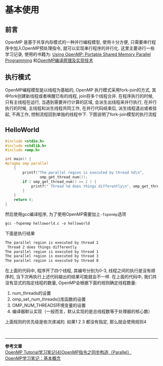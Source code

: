 # 基本使用

<!-- toc -->

## 前言
OpenMP 是基于共享内存模式的一种并行编程模型, 使用十分方便, 只需要串行程序中加入OpenMP预处理指令, 就可以实现串行程序的并行化. 这里主要进行一些学习记录, 使用的书籍为: [Using OpenMP: Portable Shared Memory Parallel Programming](http://download.csdn.net/detail/zhangjk1993/9416811) 和[OpenMP编译原理及实现技术](http://download.csdn.net/detail/zhangjk1993/9417153)
<!-- more -->
## 执行模式
OpenMP编程模型是以线程为基础的, OpenMP 执行模式采用fork-join的方式, 其中fork创建新线程或者唤醒已有的线程, join将多个线程合并. 在程序执行的时候, 只有主线程在运行, 当遇到需要并行计算的区域, 会派生出线程来并行执行, 在并行执行的时候, 主线程和派生线程共同工作, 在并行代码结束后, 派生线程退出或者挂起, 不再工作, 控制流程回到单独的线程中下. 下图说明了fork-join模型的执行流程



## HelloWorld
```c
#include <stdio.h>
#include <stdlib.h>
#include <omp.h>

int main() {
#pragma omp parallel
    {
        printf("The parallel region is executed by thread %d\n",
                omp_get_thread_num());
        if ( omp_get_thread_num() == 2 ) {
            printf(" Thread %d does things differently\n", omp_get_thread_num());
        }
    }
    return 0;
}
```
然后使用gcc编译程序, 为了使用OpenMP需要加上`-fopenmp`选项
```html
gcc -fopenmp helloworld.c -o helloworld
```
下面是执行结果
```html
The parallel region is executed by thread 2
 Thread 2 does things differently
The parallel region is executed by thread 1
The parallel region is executed by thread 3
The parallel region is executed by thread 0
```
在上面的代码中, 程序开了四个线程, 其编号分别为0-3, 线程之间的执行是没有顺序的, 当下次再执行上述代码输出的结果可能就会不一样. 在上面的代码中, 我们并没有显式的指定线程的数量, OpenMP会根据下面的规则确定线程数量:
1. num_threads的设置
2. omp_set_num_threads()库函数的设置
3. OMP_NUM_THREADS环境变量的设置
4. 编译器默认实现（一般而言，默认实现的是总线程数等于处理器的核心数）

上面规则的优先级是依次递减的. 如果1 2 3 都没有指定, 那么就会使用规则4

<br />

---
__参考文章__  
[OpenMP Tutorial学习笔记(4)OpenMP指令之同步构造（Parallel）](http://blog.csdn.net/gengshenghong/article/details/6956878)  
[OpenMP学习笔记：基本概念](http://xsk.tehon.org/den/index.php/category/tech/openmp-notes-foundation.html)
